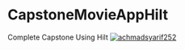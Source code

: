 # CapstoneMovieAppHilt
Complete Capstone Using Hilt
[![achmadsyarif252](https://circleci.com/gh/achmadsyarif252/CapstoneMovieAppHilt.svg?style=svg)](https://circleci.com/gh/achmadsyarif252/CapstoneMovieAppHilt)


